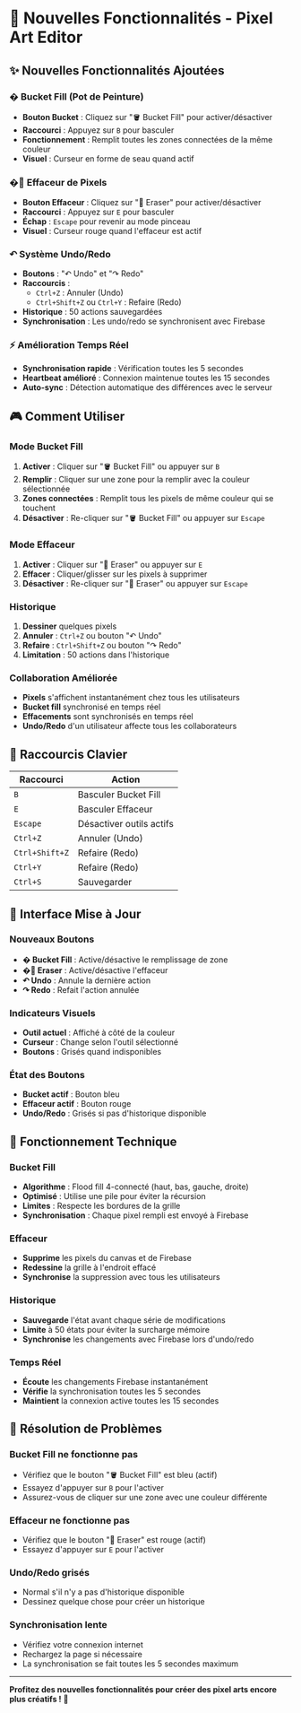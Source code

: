 # 🎨 Nouvelles Fonctionnalités - Pixel Art Editor

## ✨ Nouvelles Fonctionnalités Ajoutées

### � Bucket Fill (Pot de Peinture)
- **Bouton Bucket** : Cliquez sur "🪣 Bucket Fill" pour activer/désactiver
- **Raccourci** : Appuyez sur `B` pour basculer
- **Fonctionnement** : Remplit toutes les zones connectées de la même couleur
- **Visuel** : Curseur en forme de seau quand actif

### �🧽 Effaceur de Pixels
- **Bouton Effaceur** : Cliquez sur "🧽 Eraser" pour activer/désactiver
- **Raccourci** : Appuyez sur `E` pour basculer
- **Échap** : `Escape` pour revenir au mode pinceau
- **Visuel** : Curseur rouge quand l'effaceur est actif

### ↶ Système Undo/Redo
- **Boutons** : "↶ Undo" et "↷ Redo" 
- **Raccourcis** :
  - `Ctrl+Z` : Annuler (Undo)
  - `Ctrl+Shift+Z` ou `Ctrl+Y` : Refaire (Redo)
- **Historique** : 50 actions sauvegardées
- **Synchronisation** : Les undo/redo se synchronisent avec Firebase

### ⚡ Amélioration Temps Réel
- **Synchronisation rapide** : Vérification toutes les 5 secondes
- **Heartbeat amélioré** : Connexion maintenue toutes les 15 secondes
- **Auto-sync** : Détection automatique des différences avec le serveur

## 🎮 Comment Utiliser

### Mode Bucket Fill
1. **Activer** : Cliquer sur "🪣 Bucket Fill" ou appuyer sur `B`
2. **Remplir** : Cliquer sur une zone pour la remplir avec la couleur sélectionnée
3. **Zones connectées** : Remplit tous les pixels de même couleur qui se touchent
4. **Désactiver** : Re-cliquer sur "🪣 Bucket Fill" ou appuyer sur `Escape`

### Mode Effaceur
1. **Activer** : Cliquer sur "🧽 Eraser" ou appuyer sur `E`
2. **Effacer** : Cliquer/glisser sur les pixels à supprimer
3. **Désactiver** : Re-cliquer sur "🧽 Eraser" ou appuyer sur `Escape`

### Historique
1. **Dessiner** quelques pixels
2. **Annuler** : `Ctrl+Z` ou bouton "↶ Undo"
3. **Refaire** : `Ctrl+Shift+Z` ou bouton "↷ Redo"
4. **Limitation** : 50 actions dans l'historique

### Collaboration Améliorée
- **Pixels** s'affichent instantanément chez tous les utilisateurs
- **Bucket fill** synchronisé en temps réel
- **Effacements** sont synchronisés en temps réel
- **Undo/Redo** d'un utilisateur affecte tous les collaborateurs

## 🎯 Raccourcis Clavier

| Raccourci | Action |
|-----------|--------|
| `B` | Basculer Bucket Fill |
| `E` | Basculer Effaceur |
| `Escape` | Désactiver outils actifs |
| `Ctrl+Z` | Annuler (Undo) |
| `Ctrl+Shift+Z` | Refaire (Redo) |
| `Ctrl+Y` | Refaire (Redo) |
| `Ctrl+S` | Sauvegarder |

## 🎨 Interface Mise à Jour

### Nouveaux Boutons
- **� Bucket Fill** : Active/désactive le remplissage de zone
- **�🧽 Eraser** : Active/désactive l'effaceur
- **↶ Undo** : Annule la dernière action
- **↷ Redo** : Refait l'action annulée

### Indicateurs Visuels
- **Outil actuel** : Affiché à côté de la couleur
- **Curseur** : Change selon l'outil sélectionné
- **Boutons** : Grisés quand indisponibles

### État des Boutons
- **Bucket actif** : Bouton bleu
- **Effaceur actif** : Bouton rouge
- **Undo/Redo** : Grisés si pas d'historique disponible

## 🔧 Fonctionnement Technique

### Bucket Fill
- **Algorithme** : Flood fill 4-connecté (haut, bas, gauche, droite)
- **Optimisé** : Utilise une pile pour éviter la récursion
- **Limites** : Respecte les bordures de la grille
- **Synchronisation** : Chaque pixel rempli est envoyé à Firebase

### Effaceur
- **Supprime** les pixels du canvas et de Firebase
- **Redessine** la grille à l'endroit effacé
- **Synchronise** la suppression avec tous les utilisateurs

### Historique
- **Sauvegarde** l'état avant chaque série de modifications
- **Limite** à 50 états pour éviter la surcharge mémoire
- **Synchronise** les changements avec Firebase lors d'undo/redo

### Temps Réel
- **Écoute** les changements Firebase instantanément
- **Vérifie** la synchronisation toutes les 5 secondes
- **Maintient** la connexion active toutes les 15 secondes

## 🐛 Résolution de Problèmes

### Bucket Fill ne fonctionne pas
- Vérifiez que le bouton "🪣 Bucket Fill" est bleu (actif)
- Essayez d'appuyer sur `B` pour l'activer
- Assurez-vous de cliquer sur une zone avec une couleur différente

### Effaceur ne fonctionne pas
- Vérifiez que le bouton "🧽 Eraser" est rouge (actif)
- Essayez d'appuyer sur `E` pour l'activer

### Undo/Redo grisés
- Normal s'il n'y a pas d'historique disponible
- Dessinez quelque chose pour créer un historique

### Synchronisation lente
- Vérifiez votre connexion internet
- Rechargez la page si nécessaire
- La synchronisation se fait toutes les 5 secondes maximum

---

**Profitez des nouvelles fonctionnalités pour créer des pixel arts encore plus créatifs ! 🎨**
